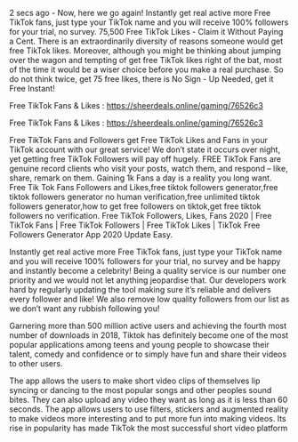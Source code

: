 2 secs ago - Now, here we go again! Instantly get real active more Free TikTok fans, just type your TikTok name and you will receive 100% followers for your trial, no survey. 75,500 Free TikTok Likes - Claim it Without Paying a Cent. There is an extraordinarily diversity of reasons someone would get free TikTok likes. Moreover, although you might be thinking about jumping over the wagon and tempting of get free TikTok likes right of the bat, most of the time it would be a wiser choice before you make a real purchase. So do not think twice, get 75 free likes, there is No Sign - Up Needed, get it Free Instant!

Free TikTok Fans & Likes : https://sheerdeals.online/gaming/76526c3

Free TikTok Fans & Likes : https://sheerdeals.online/gaming/76526c3

Free TikTok Fans and Followers get Free TikTok Likes and Fans in your TikTok account with our great service! We don’t state it occurs over night, yet getting free TikTok Followers will pay off hugely. FREE TikTok Fans are genuine record clients who visit your posts, watch them, and respond – like, share, remark on them. Gaining 1k Fans a day is a reality you long want. Free Tik Tok Fans Followers and Likes,free tiktok followers generator,free tiktok followers generator no human verification,free unlimited tiktok followers generator,how to get free followers on tiktok,get free tiktok followers no verification. Free TikTok Followers, Likes, Fans 2020 | Free TikTok Fans | Free TikTok Followers | Free TikTok Likes | TikTok Free Followers Generator App 2020 Update Easy.

 

Instantly get real active more Free TikTok fans, just type your TikTok name and you will receive 100% followers for your trial, no survey and be happy and instantly become a celebrity! Being a quality service is our number one priority and we would not let anything jeopardise that. Our developers work hard by regularly updating the tool making sure it’s reliable and delivers every follower and like! We also remove low quality followers from our list as we don’t want any rubbish following you!

 

Garnering more than 500 million active users and achieving the fourth most number of downloads in 2018, Tiktok has definitely become one of the most popular applications among teens and young people to showcase their talent, comedy and confidence or to simply have fun and share their videos to other users.

 

The app allows the users to make short video clips of themselves lip syncing or dancing to the most popular songs and other peoples sound bites. They can also upload any video they want as long as it is less than 60 seconds. The app allows users to use filters, stickers and augmented reality to make videos more interesting and to put more fun into making videos. Its rise in popularity has made TikTok the most successful short video platform
